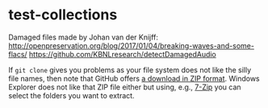 # test-collections

Damaged files made by Johan van der Knijff: 
<http://openpreservation.org/blog/2017/01/04/breaking-waves-and-some-flacs/>
<https://github.com/KBNLresearch/detectDamagedAudio>

If `git clone` gives you problems as your file system does not like the silly file names, then note
that GitHub offers [a download in ZIP format][download]. Windows Explorer does not like that ZIP
file either but using, e.g., [7-Zip][7zip] you can select the folders you want to extract.

[download]: https://github.com/IISH/archivematica-test-collections/archive/refs/heads/master.zip
[7zip]: https://www.7-zip.org/

